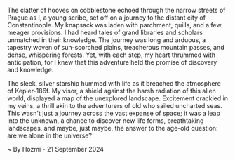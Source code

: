 
The clatter of hooves on cobblestone echoed through the narrow streets of Prague as I, a young scribe, set off on a journey to the distant city of Constantinople.  My knapsack was laden with parchment, quills, and a few meager provisions.  I had heard tales of grand libraries and scholars unmatched in their knowledge.  The journey was long and arduous, a tapestry woven of sun-scorched plains, treacherous mountain passes, and dense, whispering forests. Yet, with each step, my heart thrummed with anticipation, for I knew that this adventure held the promise of discovery and knowledge. 

The sleek, silver starship hummed with life as it breached the atmosphere of Kepler-186f.  My visor, a shield against the harsh radiation of this alien world, displayed a map of the unexplored landscape.  Excitement crackled in my veins, a thrill akin to the adventurers of old who sailed uncharted seas. This wasn't just a journey across the vast expanse of space; it was a leap into the unknown, a chance to discover new life forms, breathtaking landscapes, and maybe, just maybe, the answer to the age-old question: are we alone in the universe?

~ By Hozmi - 21 September 2024
